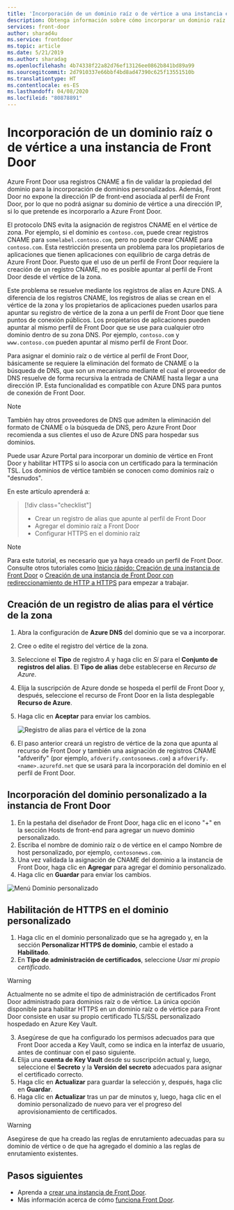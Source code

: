 ```yaml
---
title: 'Incorporación de un dominio raíz o de vértice a una instancia existente de Front Door: Azure Portal'
description: Obtenga información sobre cómo incorporar un dominio raíz o de vértice a una instancia existente de Front Door mediante Azure Portal.
services: front-door
author: sharad4u
ms.service: frontdoor
ms.topic: article
ms.date: 5/21/2019
ms.author: sharadag
ms.openlocfilehash: 4b74338f22a82d76ef13126ee0862b841bd89a99
ms.sourcegitcommit: 2d7910337e66bbf4bd8ad47390c625f13551510b
ms.translationtype: HT
ms.contentlocale: es-ES
ms.lasthandoff: 04/08/2020
ms.locfileid: "80878891"
---
```

# <a name="onboard-a-root-or-apex-domain-on-your-front-door"></a>Incorporación de un dominio raíz o de vértice a una instancia de Front Door
Azure Front Door usa registros CNAME a fin de validar la propiedad del dominio para la incorporación de dominios personalizados. Además, Front Door no expone la dirección IP de front-end asociada al perfil de Front Door, por lo que no podrá asignar su dominio de vértice a una dirección IP, si lo que pretende es incorporarlo a Azure Front Door.

El protocolo DNS evita la asignación de registros CNAME en el vértice de zona. Por ejemplo, si el dominio es `contoso.com`, puede crear registros CNAME para `somelabel.contoso.com`, pero no puede crear CNAME para `contoso.com`. Esta restricción presenta un problema para los propietarios de aplicaciones que tienen aplicaciones con equilibrio de carga detrás de Azure Front Door. Puesto que el uso de un perfil de Front Door requiere la creación de un registro CNAME, no es posible apuntar al perfil de Front Door desde el vértice de la zona.

Este problema se resuelve mediante los registros de alias en Azure DNS. A diferencia de los registros CNAME, los registros de alias se crean en el vértice de la zona y los propietarios de aplicaciones pueden usarlos para apuntar su registro de vértice de la zona a un perfil de Front Door que tiene puntos de conexión públicos. Los propietarios de aplicaciones pueden apuntar al mismo perfil de Front Door que se use para cualquier otro dominio dentro de su zona DNS. Por ejemplo, `contoso.com` y `www.contoso.com` pueden apuntar al mismo perfil de Front Door. 

Para asignar el dominio raíz o de vértice al perfil de Front Door, básicamente se requiere la eliminación del formato de CNAME o la búsqueda de DNS, que son un mecanismo mediante el cual el proveedor de DNS resuelve de forma recursiva la entrada de CNAME hasta llegar a una dirección IP. Esta funcionalidad es compatible con Azure DNS para puntos de conexión de Front Door. 

> [!NOTE]
> También hay otros proveedores de DNS que admiten la eliminación del formato de CNAME o la búsqueda de DNS, pero Azure Front Door recomienda a sus clientes el uso de Azure DNS para hospedar sus dominios.

Puede usar Azure Portal para incorporar un dominio de vértice en Front Door y habilitar HTTPS si lo asocia con un certificado para la terminación TSL. Los dominios de vértice también se conocen como dominios raíz o "desnudos".

En este artículo aprenderá a:

> [!div class="checklist"]
> * Crear un registro de alias que apunte al perfil de Front Door
> * Agregar el dominio raíz a Front Door
> * Configurar HTTPS en el dominio raíz

> [!NOTE]
> Para este tutorial, es necesario que ya haya creado un perfil de Front Door. Consulte otros tutoriales como [Inicio rápido: Creación de una instancia de Front Door](./quickstart-create-front-door.md) o [Creación de una instancia de Front Door con redireccionamiento de HTTP a HTTPS](./front-door-how-to-redirect-https.md) para empezar a trabajar.

## <a name="create-an-alias-record-for-zone-apex"></a>Creación de un registro de alias para el vértice de la zona

1. Abra la configuración de **Azure DNS** del dominio que se va a incorporar.
2. Cree o edite el registro del vértice de la zona.
3. Seleccione el **Tipo** de registro _A_ y haga clic en _Sí_ para el **Conjunto de registros del alias**. El **Tipo de alias** debe establecerse en _Recurso de Azure_.
4. Elija la suscripción de Azure donde se hospeda el perfil de Front Door y, después, seleccione el recurso de Front Door en la lista desplegable **Recurso de Azure**.
5. Haga clic en **Aceptar** para enviar los cambios.

    ![Registro de alias para el vértice de la zona](./media/front-door-apex-domain/front-door-apex-alias-record.png)

6. El paso anterior creará un registro de vértice de la zona que apunta al recurso de Front Door y también una asignación de registros CNAME "afdverify" (por ejemplo, `afdverify.contosonews.com`) a `afdverify.<name>.azurefd.net` que se usará para la incorporación del dominio en el perfil de Front Door.

## <a name="onboard-the-custom-domain-on-your-front-door"></a>Incorporación del dominio personalizado a la instancia de Front Door

1. En la pestaña del diseñador de Front Door, haga clic en el icono "+" en la sección Hosts de front-end para agregar un nuevo dominio personalizado.
2. Escriba el nombre de dominio raíz o de vértice en el campo Nombre de host personalizado, por ejemplo, `contosonews.com`.
3. Una vez validada la asignación de CNAME del dominio a la instancia de Front Door, haga clic en **Agregar** para agregar el dominio personalizado.
4. Haga clic en **Guardar** para enviar los cambios.

![Menú Dominio personalizado](./media/front-door-apex-domain/front-door-onboard-apex-domain.png)

## <a name="enable-https-on-your-custom-domain"></a>Habilitación de HTTPS en el dominio personalizado

1. Haga clic en el dominio personalizado que se ha agregado y, en la sección **Personalizar HTTPS de dominio**, cambie el estado a **Habilitado**.
2. En **Tipo de administración de certificados**, seleccione _Usar mi propio certificado_.

> [!WARNING]
> Actualmente no se admite el tipo de administración de certificados Front Door administrado para dominios raíz o de vértice. La única opción disponible para habilitar HTTPS en un dominio raíz o de vértice para Front Door consiste en usar su propio certificado TLS/SSL personalizado hospedado en Azure Key Vault.

3. Asegúrese de que ha configurado los permisos adecuados para que Front Door acceda a Key Vault, como se indica en la interfaz de usuario, antes de continuar con el paso siguiente.
4. Elija una **cuenta de Key Vault** desde su suscripción actual y, luego, seleccione el **Secreto** y la **Versión del secreto** adecuados para asignar el certificado correcto.
5. Haga clic en **Actualizar** para guardar la selección y, después, haga clic en **Guardar**.
6. Haga clic en **Actualizar** tras un par de minutos y, luego, haga clic en el dominio personalizado de nuevo para ver el progreso del aprovisionamiento de certificados. 

> [!WARNING]
> Asegúrese de que ha creado las reglas de enrutamiento adecuadas para su dominio de vértice o de que ha agregado el dominio a las reglas de enrutamiento existentes.

## <a name="next-steps"></a>Pasos siguientes

- Aprenda a [crear una instancia de Front Door](quickstart-create-front-door.md).
- Más información acerca de cómo [funciona Front Door](front-door-routing-architecture.md).
